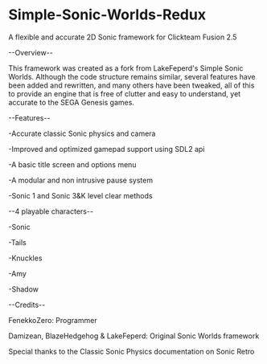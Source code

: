 # Simple-Sonic-Worlds-Redux
A flexible and accurate 2D Sonic framework for Clickteam Fusion 2.5

--Overview--

This framework was created as a fork from LakeFeperd's Simple Sonic Worlds. Although the code structure remains similar, several features have been added and rewritten, and many others have been tweaked, all of this to provide an engine that is free of clutter and easy to understand, yet accurate to the SEGA Genesis games.

--Features--

-Accurate classic Sonic physics and camera

-Improved and optimized gamepad support using SDL2 api

-A basic title screen and options menu

-A modular and non intrusive pause system

-Sonic 1 and Sonic 3&K level clear methods



--4 playable characters--


  -Sonic

  -Tails

  -Knuckles

  -Amy

  -Shadow



  --Credits--

FenekkoZero: Programmer

Damizean, BlazeHedgehog & LakeFeperd: Original Sonic Worlds framework

Special thanks to the Classic Sonic Physics documentation on Sonic Retro
